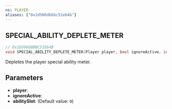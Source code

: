 ```yaml
---
ns: PLAYER
aliases: ["0x1d506dbbbc51e64b"]
---
```

## SPECIAL_ABILITY_DEPLETE_METER

```c
// 0x1D506DBBBC51E64B
void SPECIAL_ABILITY_DEPLETE_METER(Player player, bool ignoreActive, int abilitySlot);
```

Depletes the player special ability meter.


## Parameters
* **player**: 
* **ignoreActive**: 
* **abilitySlot**: (Default value: `0`)
